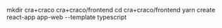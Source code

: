 mkdir cra+craco cra+craco/frontend
cd cra+craco/frontend
yarn create react-app app-web --template typescript
